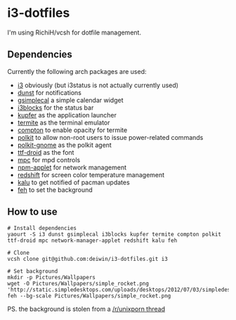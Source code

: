 # i3-dotfiles

I'm using RichiH/vcsh for dotfile management.

## Dependencies
Currently the following arch packages are used:
- [i3](https://www.archlinux.org/groups/x86_64/i3/) obviously (but i3status is
  not actually currently used)
- [dunst](https://www.archlinux.org/packages/?name=dunst) for notifications
- [gsimplecal](https://www.archlinux.org/packages/community/x86_64/gsimplecal/)
  a simple calendar widget
- [i3blocks](https://aur.archlinux.org/packages/i3blocks) for the status bar
- [kupfer](https://aur.archlinux.org/packages/kupfer/) as the application launcher
- [termite](https://wiki.archlinux.org/index.php/Termite) as the terminal emulator
- [compton](https://aur.archlinux.org/packages/compton/) to enable opacity for termite
- [polkit](https://www.archlinux.org/packages/?name=polkit) to allow non-root
  users to issue power-related commands
- [polkit-gnome](https://www.archlinux.org/packages/?name=polkit-gnome) as the polkit agent
- [ttf-droid](https://www.archlinux.org/packages/community/any/ttf-droid/) as the font
- [mpc](https://www.archlinux.org/packages/?name=mpc) for mpd controls
- [npm-applet](https://www.archlinux.org/packages/?name=network-manager-applet)
  for network management
- [redshift](https://www.archlinux.org/packages/?name=redshift) for screen color
  temperature management
- [kalu](https://aur.archlinux.org/packages/kalu/) to get notified of pacman updates
- [feh](https://www.archlinux.org/packages/?name=feh) to set the background

## How to use
```
# Install dependencies
yaourt -S i3 dunst gsimplecal i3blocks kupfer termite compton polkit ttf-droid mpc network-manager-applet redshift kalu feh

# Clone  
vcsh clone git@github.com:deiwin/i3-dotfiles.git i3

# Set background
mkdir -p Pictures/Wallpapers
wget -O Pictures/Wallpapers/simple_rocket.png 'http://static.simpledesktops.com/uploads/desktops/2012/07/03/simpledesktops.png'
feh --bg-scale Pictures/Wallpapers/simple_rocket.png
```
PS. the background is stolen from a [/r/unixporn thread](http://www.reddit.com/r/unixporn/comments/2q6nbm/boringwmi3_fake_it_till_you_make_it/)
